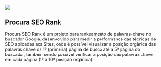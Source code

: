 <p>
  <img src=https://img.shields.io/badge/vers%C3%A3o-1.0.1-red />  
</p>

## Procura SEO Rank

<p>
  Procura SEO Rank é um projeto para rankeamento de palavras-chave no buscador Google, desenvolvido para medir a performance das técnicas de SEO aplicadas aos Sites, onde é possível visualizar a posição orgânica das palavras chave da 1ª (primeira) página de busca até a 5ª página do buscador, também sendo possível verificar a posição das palavras chave em cada página (1ª à 10ª posição orgânica).
</p>
